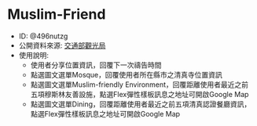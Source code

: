 # Muslim-Friend
- ID: @496nutzg
- 公開資料來源: [交通部觀光局](https://www.taiwan.net.tw/m1.aspx?sNo=0020023)
- 使用說明: 
  - 使用者分享位置資訊，回覆下一次禱告時間
  - 點選圖文選單Mosque，回覆使用者所在縣市之清真寺位置資訊
  - 點選圖文選單Muslim-friendly Environment，回覆距離使用者最近之前五項穆斯林友善設施，點選Flex彈性樣板訊息之地址可開啟Google Map
  - 點選圖文選單Dining，回覆距離使用者最近之前五項清真認證餐廳資訊，點選Flex彈性樣板訊息之地址可開啟Google Map
